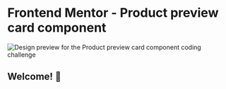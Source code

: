 # Frontend Mentor - Product preview card component

![Design preview for the Product preview card component coding challenge](./design/desktop-preview.jpg)

## Welcome! 👋



